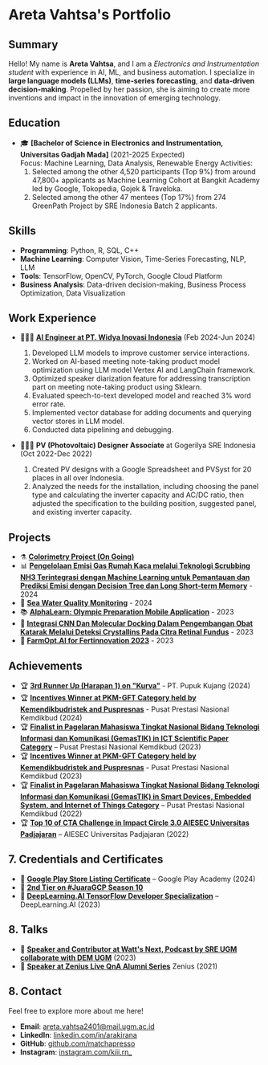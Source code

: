 # Areta Vahtsa's Portfolio

## Summary
Hello! My name is **Areta Vahtsa**, and I am a _Electronics and Instrumentation student_ with experience in AI, ML, and business automation. I specialize in **large language models (LLMs)**, **time-series forecasting**, and **data-driven decision-making**. Propelled by her passion, she is aiming to create more inventions and impact in the innovation of emerging technology.

## Education
- 🎓 **[Bachelor of Science in Electronics and Instrumentation, Universitas Gadjah Mada]** (2021-2025 Expected)  
  Focus: Machine Learning, Data Analysis, Renewable Energy
  Activities:
  1. Selected among the other 4,520 participants (Top 9%) from around 47,800+ applicants as Machine Learning Cohort at Bangkit Academy led by Google, Tokopedia, Gojek & Traveloka.
  2. Selected among the other 47 mentees (Top 17%) from 274 GreenPath Project by SRE Indonesia Batch 2 applicants.

## Skills
- **Programming**: Python, R, SQL, C++  
- **Machine Learning**: Computer Vision, Time-Series Forecasting, NLP, LLM  
- **Tools**: TensorFlow, OpenCV, PyTorch, Google Cloud Platform 
- **Business Analysis**: Data-driven decision-making, Business Process Optimization, Data Visualization 

## Work Experience
- 👩🏽‍💻 **[AI Engineer at PT. Widya Inovasi Indonesia](https://drive.google.com/file/d/1VUu5PcCb9PZZryQqbcNKYgehcstnC3ZG/view?usp=drive_link)** (Feb 2024-Jun 2024)  
  1. Developed LLM models to improve customer service interactions.
  2. Worked on AI-based meeting note-taking product model optimization using LLM model Vertex AI and LangChain framework.
  3. Optimized speaker diarization feature for addressing transcription part on meeting note-taking product using Sklearn.
  4. Evaluated speech-to-text developed model and reached 3% word error rate.
  5. Implemented vector database for adding documents and querying vector stores in LLM model.
  6. Conducted data pipelining and debugging.

  
- 👩🏽‍🔧 **PV (Photovoltaic) Designer Associate** at Gogerilya SRE Indonesia (Oct 2022-Dec 2022)  
  1. Created PV designs with a Google Spreadsheet and PVSyst for 20 places in all over Indonesia.
  2. Analyzed the needs for the installation, including choosing the panel type and calculating the inverter capacity and AC/DC ratio, then 
adjusted the specification to the building position, suggested panel, and existing inverter capacity.

## Projects
- ⚗️ **[Colorimetry Project (On Going)](https://github.com/matchapresso/Colorimetry-Python-Based)**  
- 📊 **[Pengelolaan Emisi Gas Rumah Kaca melalui Teknologi Scrubbing NH3 Terintegrasi dengan Machine Learning untuk Pemantauan dan Prediksi Emisi dengan Decision Tree dan Long Short-term Memory](https://github.com/matchapresso/KurvaPupukKujang)** - 2024
- 🧪 **[Sea Water Quality Monitoring](https://github.com/matchapresso/IoT-Kualitas-Air.git)** - 2024
- 📚 **[AlphaLearn: Olympic Preparation Mobile Application](https://github.com/AlphaLearnApp/ml-alphalearn)** - 2023
- 🔬 **[Integrasi CNN Dan Molecular Docking Dalam Pengembangan Obat Katarak Melalui Deteksi Crystallins Pada Citra Retinal Fundus](https://drive.google.com/file/d/1-pSGvJmU1TzWEowg6YjDTEivIVFsX-Bg/view)** - 2023
- 🌾 **[FarmOpt.AI for Fertinnovation 2023](https://github.com/matchapresso/FarmOpt.AI)** - 2023

## Achievements
- 🏆 **[3rd Runner Up (Harapan 1) on "Kurva"](https://drive.google.com/file/d/1qjlQPilz_Vnc1plb1pQVrPQL_dwHzo-E/view?usp=drive_link)** - PT. Pupuk Kujang (2024)
- 🏆 **[Incentives Winner at PKM-GFT Category held by Kemendikbudristek and Puspresnas](#)** - Pusat Prestasi Nasional Kemdikbud (2024)
- 🏆 **[Finalist in Pagelaran Mahasiswa Tingkat Nasional Bidang Teknologi Informasi dan Komunikasi (GemasTIK) in ICT Scientific Paper Category](https://drive.google.com/file/d/10kXy5K5DCgAGSb0FtnoPz6M_J9Ukt2Z6/view?usp=sharing)** – Pusat Prestasi Nasional Kemdikbud (2023)
- 🏆 **[Incentives Winner at PKM-GFT Category held by Kemendikbudristek and Puspresnas](https://drive.google.com/file/d/1_jb_dGXTLZYbJ_0eda005LPbfP5fRxdL/view?usp=drive_link)** - Pusat Prestasi Nasional Kemdikbud (2023)
- 🏆 **[Finalist in Pagelaran Mahasiswa Tingkat Nasional Bidang Teknologi Informasi dan Komunikasi (GemasTIK) in Smart Devices, Embedded System, and Internet of Things Category](https://drive.google.com/file/d/1kQMg7TK0fTz_-Y2z0W9yOn9yq0CCl8CS/view?usp=drive_link)** – Pusat Prestasi Nasional Kemdikbud (2022)
- 🏆 **[ Top 10 of CTA Challenge in Impact Circle 3.0 AIESEC Universitas Padjajaran](https://drive.google.com/file/d/10kXy5K5DCgAGSb0FtnoPz6M_J9Ukt2Z6/view?usp=sharing)** – AIESEC Universitas Padjajaran (2022)


## 7. Credentials and Certificates
- 🏅 **[Google Play Store Listing Certificate](https://www.credential.net/81d457d5-5d1f-4491-8a17-b8ae1784527f#gs.gcao55)** – Google Play Academy (2024)
- 🏅 **[2nd Tier on #JuaraGCP Season 10](https://www.linkedin.com/posts/arakirana_juaragcps10-juaragcps10-activity-7234510321476874240-dhm-?utm_source=share&utm_medium=member_desktop)**
- 🏅 **[DeepLearning.AI TensorFlow Developer Specialization](https://www.coursera.org/account/accomplishments/specialization/certificate/5FVCGBVYNCHE)** – DeepLearning.AI (2023)
  
## 8. Talks
- 🎤 **[Speaker and Contributor at Watt's Next, Podcast by SRE UGM collaborate with DEM UGM](https://www.youtube.com/watch?v=QXUHPuVZ3Uc&feature=youtu.be)**  (2023)
- 🎤 **[Speaker at Zenius Live QnA Alumni Series](#)** Zenius (2021)

## 8. Contact
Feel free to explore more about me here!

- **Email**: areta.vahtsa2401@mail.ugm.ac.id  
- **LinkedIn**: [linkedin.com/in/arakirana](https://linkedin.com/in/arakirana)  
- **GitHub**: [github.com/matchapresso](https://github.com/matchapresso)
- **Instagram**: [instagram.com/kiii.rn_](instagram.com/kiii.rn_)



